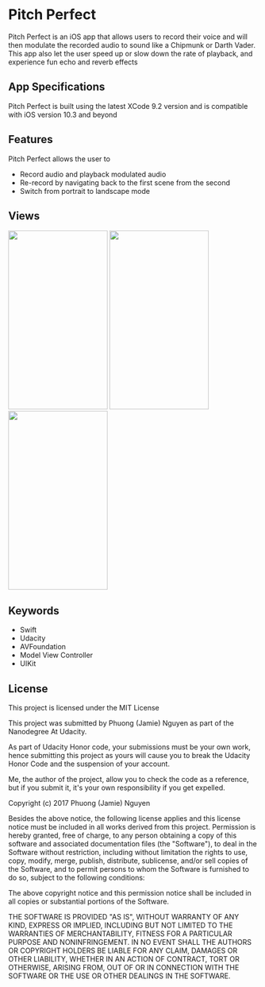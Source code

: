 # Pitch Perfect

Pitch Perfect is an iOS app that allows users to record their voice and will then modulate the recorded audio to sound like a Chipmunk or Darth Vader. This app also let the user speed up or slow down the rate of playback, and experience fun echo and reverb effects

## App Specifications
Pitch Perfect is built using the latest XCode 9.2 version and is compatible with iOS version 10.3 and beyond

## Features
Pitch Perfect allows the user to
- Record audio and playback modulated audio
- Re-record by navigating back to the first scene from the second
- Switch from portrait to landscape mode

## Views
<img src="https://user-images.githubusercontent.com/26151559/37384257-c41e9074-271b-11e8-9fa0-8795e30ecf62.png" width="200" height="360"> <img src="https://user-images.githubusercontent.com/26151559/37384256-c403a48a-271b-11e8-8684-20f9ed9e795e.png" width="200" height="360"> <img src="https://user-images.githubusercontent.com/26151559/37384255-c3ecb40a-271b-11e8-9daa-f88f717769d4.png" width="200" height="360">

 ## Keywords
- Swift
- Udacity
- AVFoundation
- Model View Controller
- UIKit


 ## License
This project is licensed under the MIT License

This project was submitted by Phuong (Jamie) Nguyen as part of the Nanodegree At Udacity.

As part of Udacity Honor code, your submissions must be your own work, hence
submitting this project as yours will cause you to break the Udacity Honor Code
and the suspension of your account.

Me, the author of the project, allow you to check the code as a reference, but if
you submit it, it's your own responsibility if you get expelled.

Copyright (c) 2017 Phuong (Jamie) Nguyen

Besides the above notice, the following license applies and this license notice
must be included in all works derived from this project.
Permission is hereby granted, free of charge, to any person obtaining a copy
of this software and associated documentation files (the "Software"), to deal
in the Software without restriction, including without limitation the rights
to use, copy, modify, merge, publish, distribute, sublicense, and/or sell
copies of the Software, and to permit persons to whom the Software is
furnished to do so, subject to the following conditions:

The above copyright notice and this permission notice shall be included in all
copies or substantial portions of the Software.

THE SOFTWARE IS PROVIDED "AS IS", WITHOUT WARRANTY OF ANY KIND, EXPRESS OR
IMPLIED, INCLUDING BUT NOT LIMITED TO THE WARRANTIES OF MERCHANTABILITY,
FITNESS FOR A PARTICULAR PURPOSE AND NONINFRINGEMENT. IN NO EVENT SHALL THE
AUTHORS OR COPYRIGHT HOLDERS BE LIABLE FOR ANY CLAIM, DAMAGES OR OTHER
LIABILITY, WHETHER IN AN ACTION OF CONTRACT, TORT OR OTHERWISE, ARISING FROM,
OUT OF OR IN CONNECTION WITH THE SOFTWARE OR THE USE OR OTHER DEALINGS IN THE
SOFTWARE.
